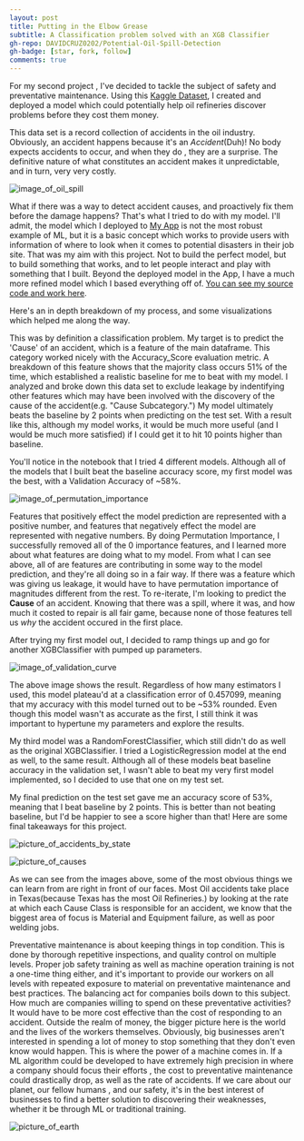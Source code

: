 ```yaml
---
layout: post
title: Putting in the Elbow Grease
subtitle: A Classification problem solved with an XGB Classifier
gh-repo: DAVIDCRUZ0202/Potential-Oil-Spill-Detection
gh-badge: [star, fork, follow]
comments: true
---
```


For my second project , I've decided to tackle the subject of safety and preventative maintenance. Using this [Kaggle Dataset](https://www.kaggle.com/usdot/pipeline-accidents), I created and deployed a model which could potentially help oil refineries discover problems before they cost them money.

This data set is a record collection of accidents in the oil industry. Obviously, an accident happens because it's an *Accident*(Duh)! No body expects accidents to occur, and when they do , they are a surprise. The definitive nature of what constitutes an accident makes it unpredictable, and in turn, very very costly.

![image_of_oil_spill](https://github.com/DAVIDCRUZ0202/davidcruz0202.github.io/blob/master/assets/img/BP_PLANT_EXPLOSION-1_lowres2.jpg?raw=true)

What if there was a way to detect accident causes, and proactively fix them before the damage happens? That's what I tried to do with my model. I'll admit, the model which I deployed to [My App](https://oil-spill-detection2.herokuapp.com/) is not the most robust example of ML, but it is a basic concept which works to provide users with information of where to look when it comes to potential disasters in their job site. That was my aim with this project. Not to build the perfect model, but to build something that works, and to let people interact and play with something that I built. Beyond the deployed model in the App, I have a much more refined model which I based everything off of. [You can see my source code and work here](https://github.com/DAVIDCRUZ0202/Potential-Oil-Spill-Detection/blob/master/notebooks/Build2_Project_David_Cruz.ipynb). 

Here's an in depth breakdown of my process, and some visualizations which helped me along the way.

This was by definition a classification problem. My target is to predict the 'Cause' of an accident, which is a feature of the main dataframe. This category worked nicely with the Accuracy_Score evaluation metric. A breakdown of this feature shows that the majority class occurs 51% of the time, which established a realistic baseline for me to beat with my model. I analyzed and broke down this data set to exclude leakage by indentifying other features which may have been involved with the discovery of the cause of the accident(e.g. "Cause Subcategory.") My model ultimately beats the baseline by 2 points when predicting on the test set. With a result like this, although my model works, it would be much more useful (and I would be much more satisfied) if I could get it to hit 10 points higher than baseline.

You'll notice in the notebook that I tried 4 different models. Although all of the models that I built beat the baseline accuracy score, my first model was the best, with a Validation Accuracy of ~58%. 

![image_of_permutation_importance](https://github.com/DAVIDCRUZ0202/davidcruz0202.github.io/blob/master/assets/img/permutation%20importance.PNG?raw=true)

Features that positively effect the model prediction are represented with a positive number, and features that negatively effect the model are represented with negative numbers. By doing Permutation Importance, I successfully removed all of the 0 importance features, and I learned more about what features are doing what to my model. From what I can see above, all of are features are contributing in some way to the model prediction, and they're all doing so in a fair way. If there was a feature which was giving us leakage, it would have to have permutation importance of magnitudes different from the rest. To re-iterate, I'm looking to predict the **Cause** of an accident. Knowing that there was a spill, where it was, and how much it costed to repair is all fair game, because none of those features tell us *why* the accident occured in the first place.

After trying my first model out, I decided to ramp things up and go for another XGBClassifier with pumped up parameters.

![image_of_validation_curve](https://github.com/DAVIDCRUZ0202/davidcruz0202.github.io/blob/master/assets/img/validation%20curve.PNG?raw=true)

The above image shows the result. Regardless of how many estimators I used, this model plateau'd at a classification error of 0.457099, meaning that my accuracy with this model turned out to be ~53% rounded. Even though this model wasn't as accurate as the first, I still think it was important to hypertune my parameters and explore the results.

My third model was a RandomForestClassifier, which still didn't do as well as the original XGBClassifier. I tried a LogisticRegression model at the end as well, to the same result. Although all of these models beat baseline accuracy in the validation set, I wasn't able to beat my very first model implemented, so I decided to use that one on my test set.

My final prediction on the test set gave me an accuracy score of 53%, meaning that I beat baseline by 2 points. This is better than not beating baseline, but I'd be happier to see a score higher than that! Here are some final takeaways for this project.

![picture_of_accidents_by_state](https://github.com/DAVIDCRUZ0202/davidcruz0202.github.io/blob/master/assets/img/Accident%20states.PNG?raw=true)

![picture_of_causes](https://github.com/DAVIDCRUZ0202/davidcruz0202.github.io/blob/master/assets/img/Causes.PNG?raw=true)

As we can see from the images above, some of the most obvious things we can learn from are right in front of our faces. Most Oil accidents take place in Texas(because Texas has the most Oil Refineries.) by looking at the rate at which each Cause Class is responsible for an accident, we know that the biggest area of focus is Material and Equipment failure, as well as poor welding jobs. 

Preventative maintenance is about keeping things in top condition. This is done by thorough repetitive inspections, and quality control on multiple levels. Proper job safety training as well as machine operation training is not a one-time thing either, and it's important to provide our workers on all levels with repeated exposure to material on preventative maintenance and best practices. The balancing act for companies boils down to this subject. How much are companies willing to spend on these preventative activities? It would have to be more cost effective than the cost of responding to an accident. Outside the realm of money, the bigger picture here is the world and the lives of the workers themselves. Obviously, big businesses aren't interested in spending a lot of money to stop something that they don't even know would happen. This is where the power of a machine comes in. If a ML algorithm could be developed to have extremely high precision in where a company should focus their efforts , the cost to preventative maintenance could drastically drop, as well as the rate of accidents. If we care about our planet, our fellow humans , and our safety, it's in the best interest of businesses to find a better solution to discovering their weaknesses, whether it be through ML or traditional training.

![picture_of_earth](https://github.com/DAVIDCRUZ0202/davidcruz0202.github.io/blob/master/assets/img/The_Earth_seen_from_Apollo_17.jpg?raw=true)
